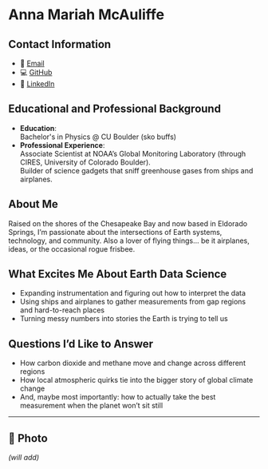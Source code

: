 # Anna Mariah McAuliffe

## Contact Information
- 📧 [Email](mailto:your.email@example.com)
- 💻 [GitHub](https://github.com/yourusername)
- 🔗 [LinkedIn](https://www.linkedin.com/in/yourprofile)

## Educational and Professional Background
- **Education**:  
  Bachelor's in Physics @ CU Boulder (sko buffs) 
- **Professional Experience**:  
  Associate Scientist at NOAA’s Global Monitoring Laboratory (through CIRES, University of Colorado Boulder).  
  Builder of science gadgets that sniff greenhouse gases from ships and airplanes.

## About Me
Raised on the shores of the Chesapeake Bay and now based in Eldorado Springs, I’m passionate about the intersections of Earth systems, technology, and community. Also a lover of flying things... be it airplanes, ideas, or the occasional rogue frisbee.

## What Excites Me About Earth Data Science
- Expanding instrumentation and figuring out how to interpret the data  
- Using ships and airplanes to gather measurements from gap regions and hard-to-reach places  
- Turning messy numbers into stories the Earth is trying to tell us  

## Questions I’d Like to Answer
- How carbon dioxide and methane move and change across different regions  
- How local atmospheric quirks tie into the bigger story of global climate change  
- And, maybe most importantly: how to actually take the best measurement when the planet won’t sit still 

---

## 📸 Photo
*(will add)*
